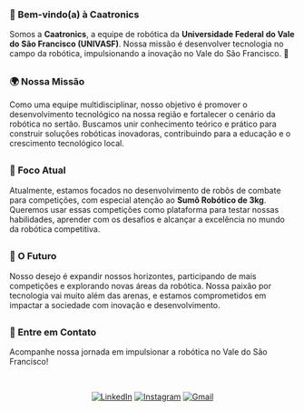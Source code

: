### 👋 Bem-vindo(a) à Caatronics

Somos a **Caatronics**, a equipe de robótica da **Universidade Federal do Vale do São Francisco (UNIVASF)**. Nossa missão é desenvolver tecnologia no campo da robótica, impulsionando a inovação no Vale do São Francisco. 🚀

##
### 🌍 Nossa Missão

Como uma equipe multidisciplinar, nosso objetivo é promover o desenvolvimento tecnológico na nossa região e fortalecer o cenário da robótica no sertão. Buscamos unir conhecimento teórico e prático para construir soluções robóticas inovadoras, contribuindo para a educação e o crescimento tecnológico local.

##
### 🤖 Foco Atual

Atualmente, estamos focados no desenvolvimento de robôs de combate para competições, com especial atenção ao **Sumô Robótico de 3kg**. Queremos usar essas competições como plataforma para testar nossas habilidades, aprender com os desafios e alcançar a excelência no mundo da robótica competitiva.

##
### 🚀 O Futuro

Nosso desejo é expandir nossos horizontes, participando de mais competições e explorando novas áreas da robótica. Nossa paixão por tecnologia vai muito além das arenas, e estamos comprometidos em impactar a sociedade com inovação e desenvolvimento.

##
### 🔗 Entre em Contato

Acompanhe nossa jornada em impulsionar a robótica no Vale do São Francisco!

<div style="display: inline_block", align="center"><br>
  
  [![LinkedIn](https://img.shields.io/badge/LinkedIn-0077B5?style=for-the-badge&logo=linkedin&logoColor=white)](https://www.linkedin.com/company/caatronics/)
  [![Instagram](https://img.shields.io/badge/-Instagram-%23E4405F?style=for-the-badge&logo=instagram&logoColor=white)](https://www.instagram.com/Caatronics)
  [![Gmail](https://img.shields.io/badge/Gmail-333333?style=for-the-badge&logo=gmail&logoColor=red)](mailto:caatronics@gmail.com)
</div>



<!--
**Caatronics/Caatronics** is a ✨ _special_ ✨ repository because its `README.md` (this file) appears on your GitHub profile.

Here are some ideas to get you started:

- 🔭 I’m currently working on ...
- 🌱 I’m currently learning ...
- 👯 I’m looking to collaborate on ...
- 🤔 I’m looking for help with ...
- 💬 Ask me about ...
- 📫 How to reach me: ...
- 😄 Pronouns: ...
- ⚡ Fun fact: ...
-->
